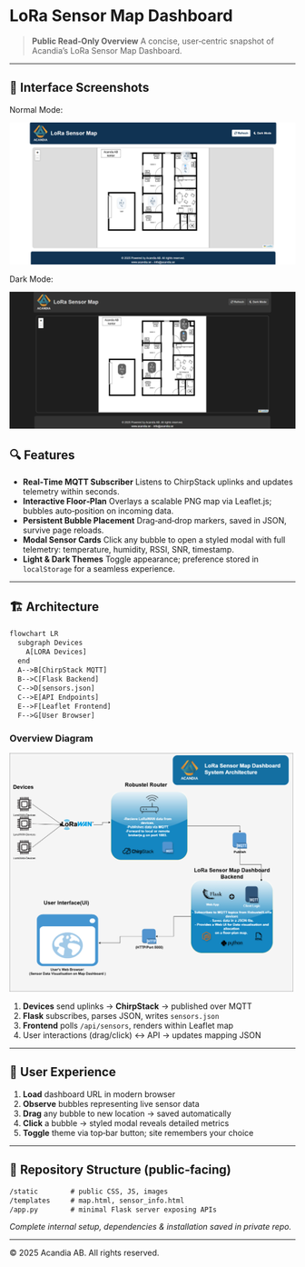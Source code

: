 # LoRa Sensor Map Dashboard

> **Public Read‑Only Overview**
> A concise, user‑centric snapshot of Acandia’s LoRa Sensor Map Dashboard.

---

## 🎨 Interface Screenshots

Normal Mode:

![UI Screenshot (Light)](docs/assets/map_dashboard_UI.png)

Dark Mode:

![UI Screenshot (Dark)](docs/assets/map_dashboard_UI_dark-mode.png)

## 🔍 Features

* **Real‑Time MQTT Subscriber**
  Listens to ChirpStack uplinks and updates telemetry within seconds.
* **Interactive Floor‑Plan**
  Overlays a scalable PNG map via Leaflet.js; bubbles auto‑position on incoming data.
* **Persistent Bubble Placement**
  Drag‑and‑drop markers, saved in JSON, survive page reloads.
* **Modal Sensor Cards**
  Click any bubble to open a styled modal with full telemetry: temperature, humidity, RSSI, SNR, timestamp.
* **Light & Dark Themes**
  Toggle appearance; preference stored in `localStorage` for a seamless experience.

---

## 🏗️ Architecture

```mermaid
flowchart LR
  subgraph Devices
    A[LORA Devices]
  end
  A-->B[ChirpStack MQTT]
  B-->C[Flask Backend]
  C-->D[sensors.json]
  C-->E[API Endpoints]
  E-->F[Leaflet Frontend]
  F-->G[User Browser]
```

### Overview Diagram

![System Architecture](docs/assets/map_diagram.png)

1. **Devices** send uplinks → **ChirpStack** → published over MQTT
2. **Flask** subscribes, parses JSON, writes `sensors.json`
3. **Frontend** polls `/api/sensors`, renders within Leaflet map
4. User interactions (drag/click) ↔ API → updates mapping JSON

---

## 👥 User Experience

1. **Load** dashboard URL in modern browser
2. **Observe** bubbles representing live sensor data
3. **Drag** any bubble to new location → saved automatically
4. **Click** a bubble → styled modal reveals detailed metrics
5. **Toggle** theme via top‑bar button; site remembers your choice

---

## 📝 Repository Structure (public‑facing)

```
/static        # public CSS, JS, images
/templates     # map.html, sensor_info.html
/app.py        # minimal Flask server exposing APIs
```

*Complete internal setup, dependencies & installation saved in private repo.*

---

© 2025 Acandia AB. All rights reserved.
